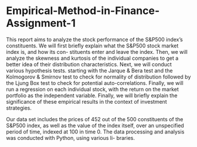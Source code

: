 # Empirical-Method-in-Finance-Assignment-1
This report aims to analyze the stock performance of the S&P500 index’s constituents. We will first briefly explain what the S&P500 stock market index is, and how its con- stituents enter and leave the index. Then, we will analyze the skewness and kurtosis of the individual companies to get a better idea of their distribution characteristics. Next, we will conduct various hypothesis tests. starting with the Jarque & Bera test and the Kolmogorov & Smirnov test to check for normality of distribution followed by the Ljung Box test to check for potential auto-correlations. Finally, we will run a regression on each individual stock, with the return on the market portfolio as the independent variable. Finally, we will briefly explain the significance of these empirical results in the context of investment strategies.

Our data set includes the prices of 452 out of the 500 constituents of the S&P500 index, as well as the value of the index itself, over an unspecified period of time, indexed at 100 in time 0. The data processing and analysis was conducted with Python, using various li- braries.
